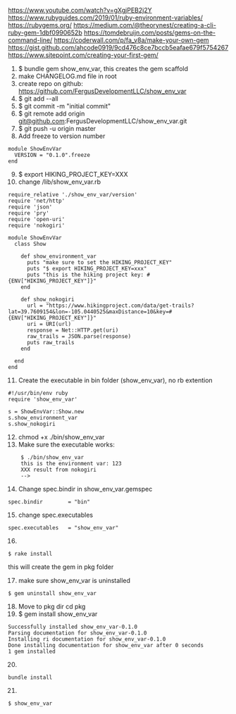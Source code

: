https://www.youtube.com/watch?v=gXgjPEB2j2Y
https://www.rubyguides.com/2019/01/ruby-environment-variables/
https://rubygems.org/
https://medium.com/@theorynest/creating-a-cli-ruby-gem-1dbf0990652b
https://tomdebruijn.com/posts/gems-on-the-command-line/
https://coderwall.com/p/fa_v8a/make-your-own-gem
https://gist.github.com/ahcode0919/9cd476c8ce7bccb5eafae679f5754267
https://www.sitepoint.com/creating-your-first-gem/

1. $ bundle gem show_env_var, this creates the gem scaffold
2. make CHANGELOG.md file in root
3. create repo on github: https://github.com/FergusDevelopmentLLC/show_env_var
4. $ git add --all
5. $ git commit -m "initial commit"
6. $ git remote add origin git@github.com:FergusDevelopmentLLC/show_env_var.git
7. $ git push -u origin master
8. Add freeze to version number
```
module ShowEnvVar
  VERSION = "0.1.0".freeze
end
```
9. $ export HIKING_PROJECT_KEY=XXX
10. change /lib/show_env_var.rb

```
require_relative './show_env_var/version'
require 'net/http'
require 'json'
require 'pry'
require 'open-uri'
require 'nokogiri'

module ShowEnvVar
  class Show 

    def show_environment_var
      puts "make sure to set the HIKING_PROJECT_KEY"
      puts "$ export HIKING_PROJECT_KEY=xxx"
      puts "this is the hiking project key: #{ENV["HIKING_PROJECT_KEY"]}"
    end

    def show_nokogiri
      url = "https://www.hikingproject.com/data/get-trails?lat=39.7609154&lon=-105.0440525&maxDistance=10&key=#{ENV["HIKING_PROJECT_KEY"]}"
      uri = URI(url)
      response = Net::HTTP.get(uri)
      raw_trails = JSON.parse(response)
      puts raw_trails
    end

  end
end
```
11. Create the executable in bin folder (show_env_var), no rb extention
```
#!/usr/bin/env ruby
require 'show_env_var'

s = ShowEnvVar::Show.new
s.show_environment_var
s.show_nokogiri
```
12. chmod +x ./bin/show_env_var
13. Make sure the executable works:
```
    $ ./bin/show_env_var
    this is the environment var: 123
    XXX result from nokogiri
    -->
```
14. Change spec.bindir in show_env_var.gemspec
```
spec.bindir        = "bin"
```
15. change spec.executables
```
spec.executables   = "show_env_var"
```
16. 
```
$ rake install
```
this will create the gem in pkg folder

17. make sure show_env_var is uninstalled
```
$ gem uninstall show_env_var
```
18. Move to pkg dir
cd pkg
19. $ gem install show_env_var
```
Successfully installed show_env_var-0.1.0
Parsing documentation for show_env_var-0.1.0
Installing ri documentation for show_env_var-0.1.0
Done installing documentation for show_env_var after 0 seconds
1 gem installed
```
20.
```
bundle install
```
21.
```
$ show_env_var
```
